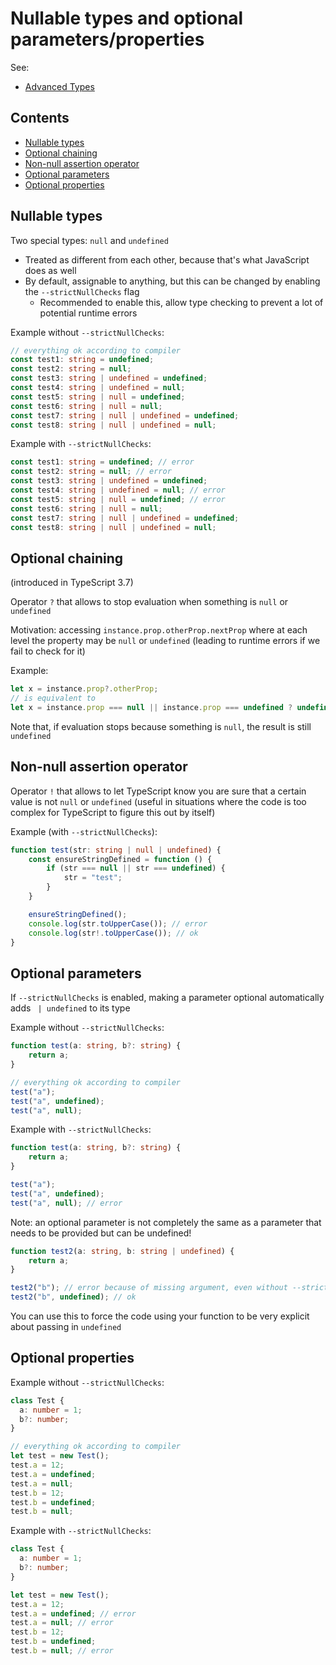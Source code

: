 # Nullable types and optional parameters/properties

See:

-   [Advanced Types](https://www.typescriptlang.org/docs/handbook/advanced-types.html)

## Contents

-   [Nullable types](#nullable-types)
-   [Optional chaining](#optional-chaining)
-   [Non-null assertion operator](#non-null-assertion-operator)
-   [Optional parameters](#optional-parameters)
-   [Optional properties](#optional-properties)

## Nullable types

Two special types: `null` and `undefined`

-   Treated as different from each other, because that's what JavaScript does as well
-   By default, assignable to anything, but this can be changed by enabling the `--strictNullChecks` flag
    -   Recommended to enable this, allow type checking to prevent a lot of potential runtime errors

Example without `--strictNullChecks`:

```typescript
// everything ok according to compiler
const test1: string = undefined;
const test2: string = null;
const test3: string | undefined = undefined;
const test4: string | undefined = null;
const test5: string | null = undefined;
const test6: string | null = null;
const test7: string | null | undefined = undefined;
const test8: string | null | undefined = null;
```

Example with `--strictNullChecks`:

```typescript
const test1: string = undefined; // error
const test2: string = null; // error
const test3: string | undefined = undefined;
const test4: string | undefined = null; // error
const test5: string | null = undefined; // error
const test6: string | null = null;
const test7: string | null | undefined = undefined;
const test8: string | null | undefined = null;
```

## Optional chaining

(introduced in TypeScript 3.7)

Operator `?` that allows to stop evaluation  when something is `null` or `undefined`

Motivation: accessing `instance.prop.otherProp.nextProp` where at each level the property may be `null` or `undefined` (leading to runtime errors if we fail to check for it)

Example:

```typescript
let x = instance.prop?.otherProp;
// is equivalent to
let x = instance.prop === null || instance.prop === undefined ? undefined : instance.prop?.otherProp;
```

Note that, if evaluation stops because something is `null`, the result is still `undefined`

## Non-null assertion operator

Operator `!` that allows to let TypeScript know you are sure that a certain value is not `null` or `undefined` (useful in situations where the code is too complex for TypeScript to figure this out by itself)

Example (with `--strictNullChecks`):

```typescript
function test(str: string | null | undefined) {
    const ensureStringDefined = function () {
        if (str === null || str === undefined) {
            str = "test";
        }
    }

    ensureStringDefined();
    console.log(str.toUpperCase()); // error
    console.log(str!.toUpperCase()); // ok
}
```

## Optional parameters

If `--strictNullChecks` is enabled, making a parameter optional automatically adds ` | undefined` to its type

Example without `--strictNullChecks`:

```typescript
function test(a: string, b?: string) {
    return a;
}

// everything ok according to compiler
test("a");
test("a", undefined);
test("a", null);
```

Example with `--strictNullChecks`:

```typescript
function test(a: string, b?: string) {
    return a;
}

test("a");
test("a", undefined);
test("a", null); // error
```

Note: an optional parameter is not completely the same as a parameter that needs to be provided but can be undefined!

```typescript
function test2(a: string, b: string | undefined) {
    return a;
}

test2("b"); // error because of missing argument, even without --strictNullChecks
test2("b", undefined); // ok
```

You can use this to force the code using your function to be very explicit about passing in `undefined`

## Optional properties

Example without `--strictNullChecks`:

```typescript
class Test {
  a: number = 1;
  b?: number;
}

// everything ok according to compiler
let test = new Test();
test.a = 12;
test.a = undefined;
test.a = null;
test.b = 12;
test.b = undefined;
test.b = null;
```

Example with `--strictNullChecks`:

```typescript
class Test {
  a: number = 1;
  b?: number;
}

let test = new Test();
test.a = 12;
test.a = undefined; // error
test.a = null; // error
test.b = 12;
test.b = undefined; 
test.b = null; // error
```
